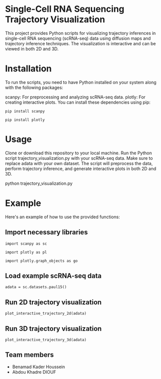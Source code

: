 # Single-Cell RNA Sequencing Trajectory Visualization
This project provides Python scripts for visualizing trajectory inferences in single-cell RNA sequencing (scRNA-seq) data using diffusion maps and trajectory inference techniques. The visualization is interactive and can be viewed in both 2D and 3D.

# Installation
To run the scripts, you need to have Python installed on your system along with the following packages:

scanpy: For preprocessing and analyzing scRNA-seq data.
plotly: For creating interactive plots.
You can install these dependencies using pip:

`pip install scanpy`

`pip install plotly`

# Usage
Clone or download this repository to your local machine.
Run the Python script trajectory_visualization.py with your scRNA-seq data. Make sure to replace adata with your own dataset.
The script will preprocess the data, perform trajectory inference, and generate interactive plots in both 2D and 3D.

python trajectory_visualization.py

# Example
Here's an example of how to use the provided functions:

## Import necessary libraries

`import scanpy as sc`

`import plotly as pl`

`import plotly.graph_objects as go`

## Load example scRNA-seq data

`adata = sc.datasets.paul15()`

## Run 2D trajectory visualization

`plot_interactive_trajectory_2d(adata)`

## Run 3D trajectory visualization

`plot_interactive_trajectory_3d(adata)`

## Team members
- Benamad Kader Houssein
- Abdou Khadre DIOUF
